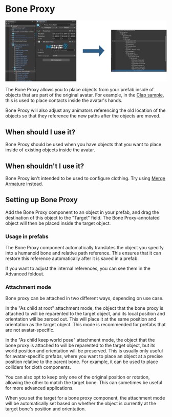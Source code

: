 ﻿# Bone Proxy

![Bone Proxy](bone-proxy-compare.png)

The Bone Proxy allows you to place objects from your prefab inside of objects that are part of the original avatar.
For example, in the [Clap sample](/docs/samples/#clap), this is used to place contacts inside the avatar's hands.

Bone Proxy will also adjust any animators referencing the old location of the objects so that they reference the
new paths after the objects are moved.

## When should I use it?

Bone Proxy should be used when you have objects that you want to place inside of existing objects inside the avatar.

## When shouldn't I use it?

Bone Proxy isn't intended to be used to configure clothing. Try using [Merge Armature](merge-armature.md) instead.

## Setting up Bone Proxy

Add the Bone Proxy component to an object in your prefab, and drag the destination of this object to the "Target" field.
The Bone Proxy-annotated object will then be placed inside the target object.

### Usage in prefabs

The Bone Proxy component automatically translates the object you specify into a humanoid bone and relative path reference.
This ensures that it can restore this reference automatically after it is saved in a prefab.

If you want to adjust the internal references, you can see them in the Advanced foldout.

### Attachment mode

Bone proxy can be attached in two different ways, depending on use case.

In the "As child at root" attachment mode, the object that the bone proxy is attached to will be reparented to the target object, and
its local position and orientation will be zeroed out. This will place it at the same position and orientation as the target object.
This mode is recommended for prefabs that are not avatar-specific.

In the "As child keep world pose" attachment mode, the object that the bone proxy is attached to will be reparented to the target object,
but its world position and orientation will be preserved. This is usually only useful for avatar-specific prefabs, where you want to
place an object at a precise position relative to the parent bone. For example, it can be used to place colliders for cloth components.

You can also opt to keep only one of the original position or rotation, allowing the other to match the target bone. This can sometimes
be useful for more advanced applications.

When you set the target for a bone proxy component, the attachment mode will be automatically set based on whether the object is
currently at the target bone's position and orientation.